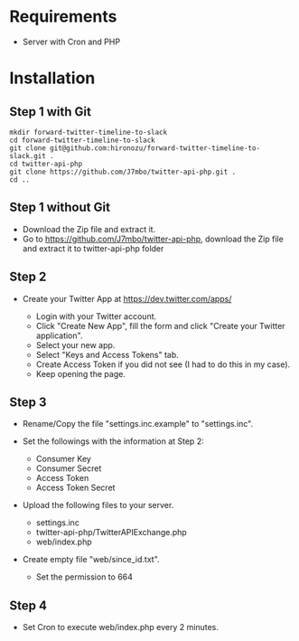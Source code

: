 # Requirements

- Server with Cron and PHP

# Installation

## Step 1 with Git

```shell
mkdir forward-twitter-timeline-to-slack
cd forward-twitter-timeline-to-slack
git clone git@github.com:hironozu/forward-twitter-timeline-to-slack.git .
cd twitter-api-php
git clone https://github.com/J7mbo/twitter-api-php.git .
cd ..
```

## Step 1 without Git

- Download the Zip file and extract it.
- Go to https://github.com/J7mbo/twitter-api-php, download the Zip file and extract it to twitter-api-php folder

## Step 2

- Create your Twitter App at https://dev.twitter.com/apps/

  + Login with your Twitter account.
  + Click "Create New App", fill the form and click "Create your Twitter application".
  + Select your new app.
  + Select "Keys and Access Tokens" tab.
  + Create Access Token if you did not see (I had to do this in my case).
  + Keep opening the page.

## Step 3

- Rename/Copy the file "settings.inc.example" to "settings.inc".

- Set the followings with the information at Step 2:

  + Consumer Key
  + Consumer Secret
  + Access Token
  + Access Token Secret

- Upload the following files to your server.

  + settings.inc
  + twitter-api-php/TwitterAPIExchange.php
  + web/index.php

- Create empty file "web/since_id.txt".

  + Set the permission to 664

## Step 4

- Set Cron to execute web/index.php every 2 minutes.

